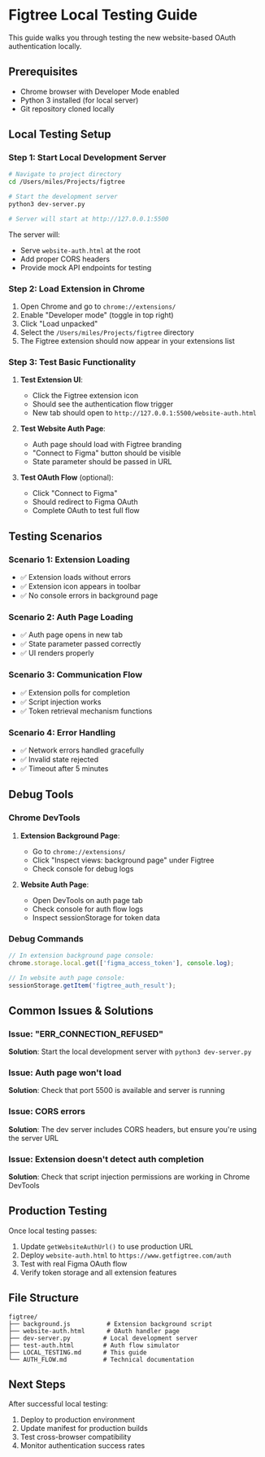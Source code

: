 # Figtree Local Testing Guide

This guide walks you through testing the new website-based OAuth authentication locally.

## Prerequisites

- Chrome browser with Developer Mode enabled
- Python 3 installed (for local server)
- Git repository cloned locally

## Local Testing Setup

### Step 1: Start Local Development Server

```bash
# Navigate to project directory
cd /Users/miles/Projects/figtree

# Start the development server
python3 dev-server.py

# Server will start at http://127.0.0.1:5500
```

The server will:
- Serve `website-auth.html` at the root
- Add proper CORS headers
- Provide mock API endpoints for testing

### Step 2: Load Extension in Chrome

1. Open Chrome and go to `chrome://extensions/`
2. Enable "Developer mode" (toggle in top right)
3. Click "Load unpacked"
4. Select the `/Users/miles/Projects/figtree` directory
5. The Figtree extension should now appear in your extensions list

### Step 3: Test Basic Functionality

1. **Test Extension UI**:
   - Click the Figtree extension icon
   - Should see the authentication flow trigger
   - New tab should open to `http://127.0.0.1:5500/website-auth.html`

2. **Test Website Auth Page**:
   - Auth page should load with Figtree branding
   - "Connect to Figma" button should be visible
   - State parameter should be passed in URL

3. **Test OAuth Flow** (optional):
   - Click "Connect to Figma" 
   - Should redirect to Figma OAuth
   - Complete OAuth to test full flow

## Testing Scenarios

### Scenario 1: Extension Loading
- ✅ Extension loads without errors
- ✅ Extension icon appears in toolbar
- ✅ No console errors in background page

### Scenario 2: Auth Page Loading
- ✅ Auth page opens in new tab
- ✅ State parameter passed correctly
- ✅ UI renders properly

### Scenario 3: Communication Flow
- ✅ Extension polls for completion
- ✅ Script injection works
- ✅ Token retrieval mechanism functions

### Scenario 4: Error Handling
- ✅ Network errors handled gracefully
- ✅ Invalid state rejected
- ✅ Timeout after 5 minutes

## Debug Tools

### Chrome DevTools
1. **Extension Background Page**:
   - Go to `chrome://extensions/`
   - Click "Inspect views: background page" under Figtree
   - Check console for debug logs

2. **Website Auth Page**:
   - Open DevTools on auth page tab
   - Check console for auth flow logs
   - Inspect sessionStorage for token data

### Debug Commands
```javascript
// In extension background page console:
chrome.storage.local.get(['figma_access_token'], console.log);

// In website auth page console:
sessionStorage.getItem('figtree_auth_result');
```

## Common Issues & Solutions

### Issue: "ERR_CONNECTION_REFUSED"
**Solution**: Start the local development server with `python3 dev-server.py`

### Issue: Auth page won't load
**Solution**: Check that port 5500 is available and server is running

### Issue: CORS errors
**Solution**: The dev server includes CORS headers, but ensure you're using the server URL

### Issue: Extension doesn't detect auth completion
**Solution**: Check that script injection permissions are working in Chrome DevTools

## Production Testing

Once local testing passes:

1. Update `getWebsiteAuthUrl()` to use production URL
2. Deploy `website-auth.html` to `https://www.getfigtree.com/auth`
3. Test with real Figma OAuth flow
4. Verify token storage and all extension features

## File Structure

```
figtree/
├── background.js          # Extension background script
├── website-auth.html      # OAuth handler page
├── dev-server.py         # Local development server
├── test-auth.html        # Auth flow simulator
├── LOCAL_TESTING.md      # This guide
└── AUTH_FLOW.md          # Technical documentation
```

## Next Steps

After successful local testing:
1. Deploy to production environment
2. Update manifest for production builds
3. Test cross-browser compatibility
4. Monitor authentication success rates